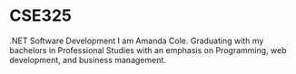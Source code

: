 # CSE325
.NET Software Development
I am Amanda Cole. Graduating with my bachelors in Professional Studies with an emphasis on Programming, web development, and business management.

